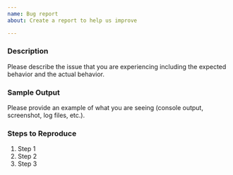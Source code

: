 ```yaml
---
name: Bug report
about: Create a report to help us improve

---
```


### Description

Please describe the issue that you are experiencing including the expected behavior and the actual behavior.


### Sample Output

Please provide an example of what you are seeing (console output, screenshot, log files, etc.).


### Steps to Reproduce

1. Step 1
2. Step 2
3. Step 3
